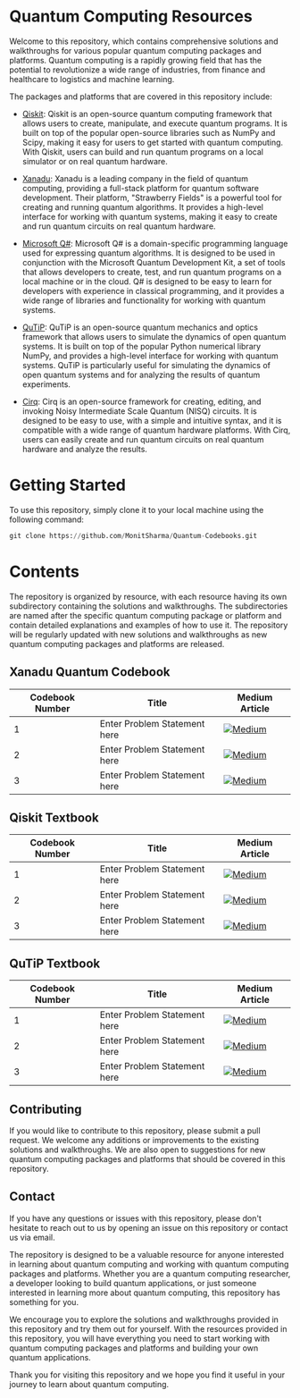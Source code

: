 # Quantum Computing Resources

Welcome to this repository, which contains comprehensive solutions and walkthroughs for various popular quantum computing packages and platforms. Quantum computing is a rapidly growing field that has the potential to revolutionize a wide range of industries, from finance and healthcare to logistics and machine learning. 

The packages and platforms that are covered in this repository include:

- [Qiskit](https://qiskit.org/): Qiskit is an open-source quantum computing framework that allows users to create, manipulate, and execute quantum programs. It is built on top of the popular open-source libraries such as NumPy and Scipy, making it easy for users to get started with quantum computing. With Qiskit, users can build and run quantum programs on a local simulator or on real quantum hardware.

- [Xanadu](https://xanadu.ai/): Xanadu is a leading company in the field of quantum computing, providing a full-stack platform for quantum software development. Their platform, "Strawberry Fields" is a powerful tool for creating and running quantum algorithms. It provides a high-level interface for working with quantum systems, making it easy to create and run quantum circuits on real quantum hardware.

- [Microsoft Q#](https://docs.microsoft.com/en-us/quantum/language/): Microsoft Q# is a domain-specific programming language used for expressing quantum algorithms. It is designed to be used in conjunction with the Microsoft Quantum Development Kit, a set of tools that allows developers to create, test, and run quantum programs on a local machine or in the cloud. Q# is designed to be easy to learn for developers with experience in classical programming, and it provides a wide range of libraries and functionality for working with quantum systems.



- [QuTiP](http://qutip.org/): QuTiP is an open-source quantum mechanics and optics framework that allows users to simulate the dynamics of open quantum systems. It is built on top of the popular Python numerical library NumPy, and provides a high-level interface for working with quantum systems. QuTiP is particularly useful for simulating the dynamics of open quantum systems and for analyzing the results of quantum experiments.

- [Cirq](https://github.com/quantumlib/Cirq): Cirq is an open-source framework for creating, editing, and invoking Noisy Intermediate Scale Quantum (NISQ) circuits. It is designed to be easy to use, with a simple and intuitive syntax, and it is compatible with a wide range of quantum hardware platforms. With Cirq, users can easily create and run quantum circuits on real quantum hardware and analyze the results.

# Getting Started

To use this repository, simply clone it to your local machine using the following command:

```python
git clone https://github.com/MonitSharma/Quantum-Codebooks.git
```
      
      

# Contents

The repository is organized by resource, with each resource having its own subdirectory containing the solutions and walkthroughs. The subdirectories are named after the specific quantum computing package or platform and contain detailed explanations and examples of how to use it. The repository will be regularly updated with new solutions and walkthroughs as new quantum computing packages and platforms are released.


## Xanadu Quantum Codebook
| Codebook Number | Title |  Medium Article | 
|-- | ------------------------------------- | ----------- | 
| 1 | Enter Problem Statement here              |[![Medium](https://img.shields.io/badge/Medium-12100E?style=for-the-badge&logo=medium&logoColor=white)](https://medium.com/@_monitsharma/daily-leetcode-problems-problem-24-swap-nodes-in-pairs-51aa79e974e4)        |
| 2 | Enter Problem Statement here |   [![Medium](https://img.shields.io/badge/Medium-12100E?style=for-the-badge&logo=medium&logoColor=white)](https://medium.com/@_monitsharma/daily-leetcode-problems-problem-24-swap-nodes-in-pairs-51aa79e974e4) |
| 3 | Enter Problem Statement here |   [![Medium](https://img.shields.io/badge/Medium-12100E?style=for-the-badge&logo=medium&logoColor=white)](https://medium.com/@_monitsharma/daily-leetcode-problems-problem-24-swap-nodes-in-pairs-51aa79e974e4) |








## Qiskit Textbook
| Codebook Number | Title |  Medium Article | 
|-- | ------------------------------------- | ----------- | 
| 1 | Enter Problem Statement here              |[![Medium](https://img.shields.io/badge/Medium-12100E?style=for-the-badge&logo=medium&logoColor=white)](https://medium.com/@_monitsharma/daily-leetcode-problems-problem-24-swap-nodes-in-pairs-51aa79e974e4)        |
| 2 | Enter Problem Statement here |   [![Medium](https://img.shields.io/badge/Medium-12100E?style=for-the-badge&logo=medium&logoColor=white)](https://medium.com/@_monitsharma/daily-leetcode-problems-problem-24-swap-nodes-in-pairs-51aa79e974e4) |
| 3 | Enter Problem Statement here |   [![Medium](https://img.shields.io/badge/Medium-12100E?style=for-the-badge&logo=medium&logoColor=white)](https://medium.com/@_monitsharma/daily-leetcode-problems-problem-24-swap-nodes-in-pairs-51aa79e974e4) |







## QuTiP Textbook
| Codebook Number | Title |  Medium Article | 
|-- | ------------------------------------- | ----------- | 
| 1 | Enter Problem Statement here              |[![Medium](https://img.shields.io/badge/Medium-12100E?style=for-the-badge&logo=medium&logoColor=white)](https://medium.com/@_monitsharma/daily-leetcode-problems-problem-24-swap-nodes-in-pairs-51aa79e974e4)        |
| 2 | Enter Problem Statement here |   [![Medium](https://img.shields.io/badge/Medium-12100E?style=for-the-badge&logo=medium&logoColor=white)](https://medium.com/@_monitsharma/daily-leetcode-problems-problem-24-swap-nodes-in-pairs-51aa79e974e4) |
| 3 | Enter Problem Statement here |   [![Medium](https://img.shields.io/badge/Medium-12100E?style=for-the-badge&logo=medium&logoColor=white)](https://medium.com/@_monitsharma/daily-leetcode-problems-problem-24-swap-nodes-in-pairs-51aa79e974e4) |





## Contributing

If you would like to contribute to this repository, please submit a pull request. We welcome any additions or improvements to the existing solutions and walkthroughs. We are also open to suggestions for new quantum computing packages and platforms that should be covered in this repository.

## Contact

If you have any questions or issues with this repository, please don't hesitate to reach out to us by opening an issue on this repository or contact us via email.

The repository is designed to be a valuable resource for anyone interested in learning about quantum computing and working with quantum computing packages and platforms. Whether you are a quantum computing researcher, a developer looking to build quantum applications, or just someone interested in learning more about quantum computing, this repository has something for you.

We encourage you to explore the solutions and walkthroughs provided in this repository and try them out for yourself. With the resources provided in this repository, you will have everything you need to start working with quantum computing packages and platforms and building your own quantum applications.

Thank you for visiting this repository and we hope you find it useful in your journey to learn about quantum computing.
